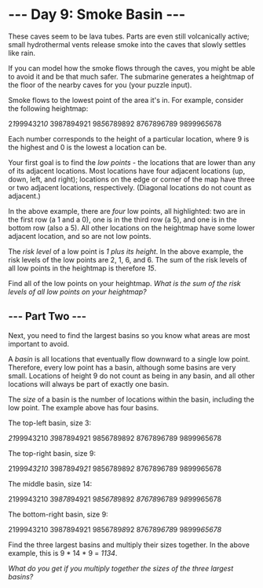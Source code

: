 # --- Day 9: Smoke Basin ---

These caves seem to be lava tubes. Parts are even still volcanically active; small hydrothermal vents release smoke into the caves that slowly settles like rain.

If you can model how the smoke flows through the caves, you might be able to avoid it and be that much safer. The submarine generates a heightmap of the floor of the nearby caves for you (your puzzle input).

Smoke flows to the lowest point of the area it's in. For example, consider the following heightmap:

2*1*9994321*0*
3987894921
98*5*6789892
8767896789
989996*5*678

Each number corresponds to the height of a particular location, where 9 is the highest and 0 is the lowest a location can be.

Your first goal is to find the *low points* - the locations that are lower than any of its adjacent locations. Most locations have four adjacent locations (up, down, left, and right); locations on the edge or corner of the map have three or two adjacent locations, respectively. (Diagonal locations do not count as adjacent.)

In the above example, there are *four* low points, all highlighted: two are in the first row (a 1 and a 0), one is in the third row (a 5), and one is in the bottom row (also a 5). All other locations on the heightmap have some lower adjacent location, and so are not low points.

The *risk level* of a low point is *1 plus its height*. In the above example, the risk levels of the low points are 2, 1, 6, and 6. The sum of the risk levels of all low points in the heightmap is therefore *15*.

Find all of the low points on your heightmap. *What is the sum of the risk levels of all low points on your heightmap?*

## --- Part Two ---
Next, you need to find the largest basins so you know what areas are most important to avoid.

A *basin* is all locations that eventually flow downward to a single low point. Therefore, every low point has a basin, although some basins are very small. Locations of height 9 do not count as being in any basin, and all other locations will always be part of exactly one basin.

The *size* of a basin is the number of locations within the basin, including the low point. The example above has four basins.

The top-left basin, size 3:

*21*99943210
*3*987894921
9856789892
8767896789
9899965678

The top-right basin, size 9:

21999*43210*
398789*4*9*21*
985678989*2*
8767896789
9899965678

The middle basin, size 14:

2199943210
39*878*94921
9*85678*9892
*87678*96789
9*8*99965678

The bottom-right basin, size 9:

2199943210
3987894921
9856789*8*92
876789*678*9
98999*65678*

Find the three largest basins and multiply their sizes together. In the above example, this is 9 * 14 * 9 = *1134*.

*What do you get if you multiply together the sizes of the three largest basins?*
